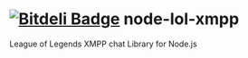 [![Bitdeli Badge](https://d2weczhvl823v0.cloudfront.net/pentarex/node-lol-xmpp/trend.png)](https://bitdeli.com/free "Bitdeli Badge")
node-lol-xmpp
=============

League of Legends XMPP chat Library for Node.js
